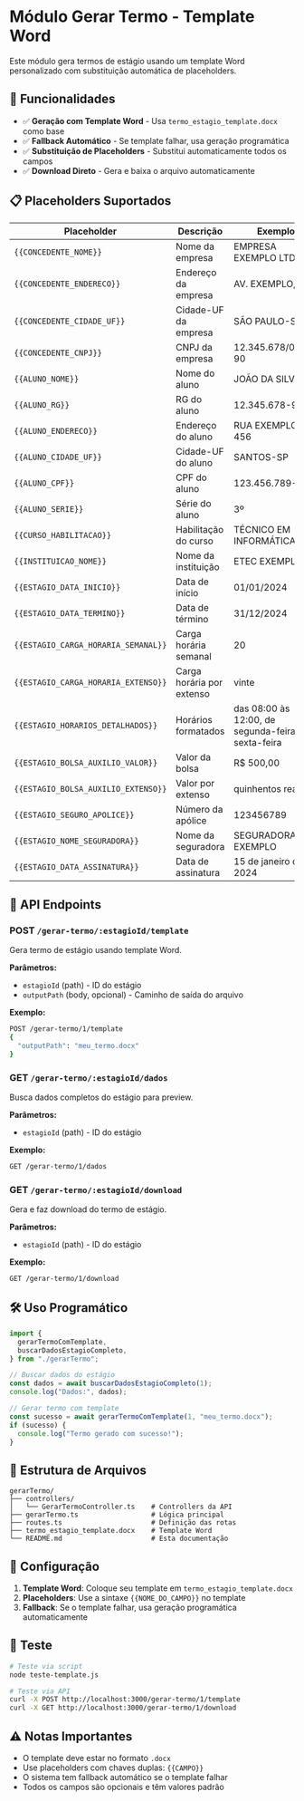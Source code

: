# Módulo Gerar Termo - Template Word

Este módulo gera termos de estágio usando um template Word personalizado com substituição automática de placeholders.

## 🎯 Funcionalidades

- ✅ **Geração com Template Word** - Usa `termo_estagio_template.docx` como base
- ✅ **Fallback Automático** - Se template falhar, usa geração programática
- ✅ **Substituição de Placeholders** - Substitui automaticamente todos os campos
- ✅ **Download Direto** - Gera e baixa o arquivo automaticamente

## 📋 Placeholders Suportados

| Placeholder                         | Descrição                 | Exemplo                                            |
| ----------------------------------- | ------------------------- | -------------------------------------------------- |
| `{{CONCEDENTE_NOME}}`               | Nome da empresa           | EMPRESA EXEMPLO LTDA                               |
| `{{CONCEDENTE_ENDERECO}}`           | Endereço da empresa       | AV. EXEMPLO, 123                                   |
| `{{CONCEDENTE_CIDADE_UF}}`          | Cidade-UF da empresa      | SÃO PAULO-SP                                       |
| `{{CONCEDENTE_CNPJ}}`               | CNPJ da empresa           | 12.345.678/0001-90                                 |
| `{{ALUNO_NOME}}`                    | Nome do aluno             | JOÃO DA SILVA                                      |
| `{{ALUNO_RG}}`                      | RG do aluno               | 12.345.678-9                                       |
| `{{ALUNO_ENDERECO}}`                | Endereço do aluno         | RUA EXEMPLO, 456                                   |
| `{{ALUNO_CIDADE_UF}}`               | Cidade-UF do aluno        | SANTOS-SP                                          |
| `{{ALUNO_CPF}}`                     | CPF do aluno              | 123.456.789-00                                     |
| `{{ALUNO_SERIE}}`                   | Série do aluno            | 3º                                                 |
| `{{CURSO_HABILITACAO}}`             | Habilitação do curso      | TÉCNICO EM INFORMÁTICA                             |
| `{{INSTITUICAO_NOME}}`              | Nome da instituição       | ETEC EXEMPLO                                       |
| `{{ESTAGIO_DATA_INICIO}}`           | Data de início            | 01/01/2024                                         |
| `{{ESTAGIO_DATA_TERMINO}}`          | Data de término           | 31/12/2024                                         |
| `{{ESTAGIO_CARGA_HORARIA_SEMANAL}}` | Carga horária semanal     | 20                                                 |
| `{{ESTAGIO_CARGA_HORARIA_EXTENSO}}` | Carga horária por extenso | vinte                                              |
| `{{ESTAGIO_HORARIOS_DETALHADOS}}`   | Horários formatados       | das 08:00 às 12:00, de segunda-feira a sexta-feira |
| `{{ESTAGIO_BOLSA_AUXILIO_VALOR}}`   | Valor da bolsa            | R$ 500,00                                          |
| `{{ESTAGIO_BOLSA_AUXILIO_EXTENSO}}` | Valor por extenso         | quinhentos reais                                   |
| `{{ESTAGIO_SEGURO_APOLICE}}`        | Número da apólice         | 123456789                                          |
| `{{ESTAGIO_NOME_SEGURADORA}}`       | Nome da seguradora        | SEGURADORA EXEMPLO                                 |
| `{{ESTAGIO_DATA_ASSINATURA}}`       | Data de assinatura        | 15 de janeiro de 2024                              |

## 🚀 API Endpoints

### POST `/gerar-termo/:estagioId/template`

Gera termo de estágio usando template Word.

**Parâmetros:**

- `estagioId` (path) - ID do estágio
- `outputPath` (body, opcional) - Caminho de saída do arquivo

**Exemplo:**

```bash
POST /gerar-termo/1/template
{
  "outputPath": "meu_termo.docx"
}
```

### GET `/gerar-termo/:estagioId/dados`

Busca dados completos do estágio para preview.

**Parâmetros:**

- `estagioId` (path) - ID do estágio

**Exemplo:**

```bash
GET /gerar-termo/1/dados
```

### GET `/gerar-termo/:estagioId/download`

Gera e faz download do termo de estágio.

**Parâmetros:**

- `estagioId` (path) - ID do estágio

**Exemplo:**

```bash
GET /gerar-termo/1/download
```

## 🛠️ Uso Programático

```typescript
import {
  gerarTermoComTemplate,
  buscarDadosEstagioCompleto,
} from "./gerarTermo";

// Buscar dados do estágio
const dados = await buscarDadosEstagioCompleto(1);
console.log("Dados:", dados);

// Gerar termo com template
const sucesso = await gerarTermoComTemplate(1, "meu_termo.docx");
if (sucesso) {
  console.log("Termo gerado com sucesso!");
}
```

## 📁 Estrutura de Arquivos

```
gerarTermo/
├── controllers/
│   └── GerarTermoController.ts    # Controllers da API
├── gerarTermo.ts                  # Lógica principal
├── routes.ts                      # Definição das rotas
├── termo_estagio_template.docx    # Template Word
└── README.md                      # Esta documentação
```

## 🔧 Configuração

1. **Template Word**: Coloque seu template em `termo_estagio_template.docx`
2. **Placeholders**: Use a sintaxe `{{NOME_DO_CAMPO}}` no template
3. **Fallback**: Se o template falhar, usa geração programática automaticamente

## 🧪 Teste

```bash
# Teste via script
node teste-template.js

# Teste via API
curl -X POST http://localhost:3000/gerar-termo/1/template
curl -X GET http://localhost:3000/gerar-termo/1/download
```

## ⚠️ Notas Importantes

- O template deve estar no formato `.docx`
- Use placeholders com chaves duplas: `{{CAMPO}}`
- O sistema tem fallback automático se o template falhar
- Todos os campos são opcionais e têm valores padrão
